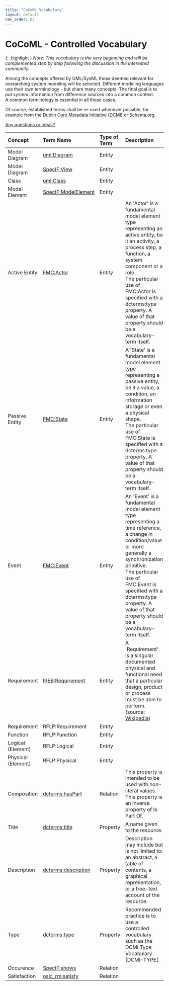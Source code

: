 ```yaml
---
title: "CoCoML Vocabulary"
layout: default
nav_order: 03
---
```


# CoCoML - Controlled Vocabulary

{: .highlight }
_Note: This vocabulary is the very beginning and will be complemented step by step following the discussion in the interested community._

Among the concepts offered by UML/SysML those deemed relevant for overarching system modeling will be selected.
Different modeling languages use their own terminology - but share many concepts. 
The final goal is to put system information from difference sources into a common context.  
A common terminology is essential in all those cases.

Of course, established terms shall be re-used whenever possible, for example from the <a href="https://www.dublincore.org/specifications/dublin-core/dcmi-terms/" target="_blank">Dublin Core Metadata Initiative (DCMI)</a> or <a href="https://schema.org/" target="_blank">Schema.org</a>.

<a href="https://github.com/GfSE/CoCoML-Pages/discussions/6" target="_blank">Any questions or ideas?</a>

| Concept | Term Name | Type of Term | Description |
| :--- | :--- | :--- | :--- |
| Model Diagram | <a href="https://specif.de/apps/edit#import=../v1.1/Ontology.specif;view=doc;project=P-SpecIF-Ontology;node=N-CVAvZ6kJv8gOO8VxKdOz985VoPw" target="_blank">uml:Diagram</a> | Entity |  |
| Model Diagram | <a href="https://specif.de/apps/edit#import=../v1.1/Ontology.specif;view=doc;project=P-SpecIF-Ontology;node=N-rtsxeVw90JsJmIPM9LSO7Z9cE1D" target="_blank">SpecIF:View</a> | Entity |  |
| Class | <a href="https://specif.de/apps/edit#import=../v1.1/Ontology.specif;view=doc;project=P-SpecIF-Ontology;node=N-kb7b8eclxar8zXHrOhn3fc4L5Yt" target="_blank">uml:Class</a> | Entity |  |
| Model Element | <a href="https://specif.de/apps/edit#import=../v1.1/Ontology.specif;view=doc;project=P-SpecIF-Ontology;node=N-DC9wVTLyGWOOBEpHdGRXwrkGNWt" target="_blank">SpecIF:ModelElement</a> | Entity |  |
| Active Entity | <a href="https://specif.de/apps/edit#import=../v1.1/Ontology.specif;view=doc;project=P-SpecIF-Ontology;node=N-4NoXVcSzSs07Htg4959SJnDEm0D" target="_blank">FMC:Actor</a> | Entity | An 'Actor' is a fundamental model element type representing an active entity, be it an activity, a process step, a function, a system component or a role.<br/> The particular use of FMC:Actor is specified with a dcterms:type property. A value of that property should be a vocabulary-term itself. |
| Passive Entity | <a href="https://specif.de/apps/edit#import=../v1.1/Ontology.specif;view=doc;project=P-SpecIF-Ontology;node=N-yeUw4dc3iTxk7PHLdQo7efxLvBc" target="_blank">FMC:State</a> | Entity | A 'State' is a fundamental model element type representing a passive entity, be it a value, a condition, an information storage or even a physical shape.<br/> The particular use of FMC:State is specified with a dcterms:type property. A value of that property should be a vocabulary-term itself. |
| Event | <a href="https://specif.de/apps/edit#import=../v1.1/Ontology.specif;view=doc;project=P-SpecIF-Ontology;node=N-8HwdIxFap0pTQ5JiE31I1BQJ15z" target="_blank">FMC:Event</a> | Entity | An 'Event' is a fundamental model element type representing a time reference, a change in condition/value or more generally a synchronization primitive.<br/> The particular use of FMC:Event is specified with a dcterms:type property. A value of that property should be a vocabulary-term itself. |
| Requirement | <a href="https://specif.de/apps/edit#import=../v1.1/Ontology.specif;view=doc;project=P-SpecIF-Ontology;node=N-JissrCtZ51CD04LeneSqolLFJpA" target="_blank">IREB:Requirement</a> | Entity | A 'Requirement' is a singular documented physical and functional need that a particular design, product or process must be able to perform. (source: <a href="https://en.wikipedia.org/wiki/Requirement" target="_blank">Wikipedia</a>) |
| Requirement | RFLP:Requirement | Entity |  |
| Function | RFLP:Function | Entity |  |
| Logical (Element) | RFLP:Logical | Entity |  |
| Physical (Element) | RFLP:Physical | Entity |  |
| Composition | <a href="https://www.dublincore.org/specifications/dublin-core/dcmi-terms/terms/hasPart/" target="_blank">dcterms:hasPart</a> | Relation | This property is intended to be used with non-literal values. This property is an inverse property of Is Part Of. |
| Title | <a href="https://www.dublincore.org/specifications/dublin-core/dcmi-terms/terms/title/" target="_blank">dcterms:title</a> | Property | A name given to the resource. |
| Description | <a href="https://www.dublincore.org/specifications/dublin-core/dcmi-terms/elements11/description/" target="_blank">dcterms:description</a> | Property | Description may include but is not limited to: an abstract, a table of contents, a graphical representation, or a free-text account of the resource. |
| Type | <a href="https://www.dublincore.org/specifications/dublin-core/dcmi-terms/elements11/type/" target="_blank">dcterms:type</a> | Property | Recommended practice is to use a controlled vocabulary such as the DCMI Type Vocabulary [DCMI-TYPE]. |
| Occurence | <a href="https://specif.de/apps/edit#import=../v1.1/Ontology.specif;view=doc;project=P-SpecIF-Ontology;node=N-KySdnxpGEFIs3FWCaOlzbpLVEq4" target="_blank">SpecIF:shows</a> | Relation |  |
| Satisfaction | <a href="https://specif.de/apps/edit#import=../v1.1/Ontology.specif;view=doc;project=P-SpecIF-Ontology;node=N-YShAhKHuxcyBV85xnVLD1iXE53o" target="_blank">oslc_rm:satisfy</a> | Relation |  |
